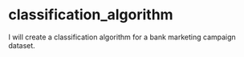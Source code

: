 # classification_algorithm
I will create a classification algorithm for a bank marketing campaign dataset.
